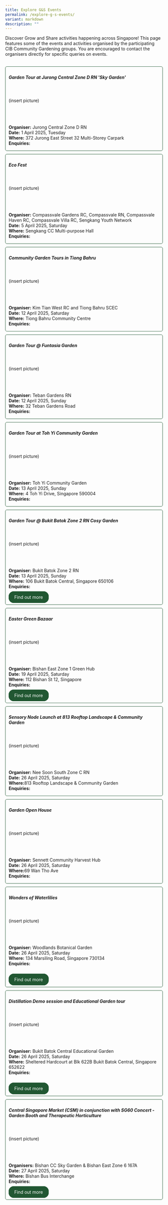 ```yaml
---
title: Explore G&S Events
permalink: /explore-g-s-events/
variant: markdown
description: ""
---
```

<style>
	.wrapper {
		display: grid;
		grid-template-columns: repeat(auto-fit, minmax(250px, 1fr));
		grid-template-rows: auto-fit;
		column-gap: 10px;
		row-gap: 10px;
	}

	.box{
		border: solid 1px #215732;
		border-radius: 5px;
		padding: 5px 10px 15px 10px;
	}
	
			  .button-primary {
    background-color: #215732;
    border: 2px solid #215732;
    padding: 0.5rem 1rem;
  	border-radius: 1rem;
    color: white !important;
	  text-decoration: none !important;
  }
</style>

<section>
	<p> Discover Grow and Share activities happening across Singapore! This page features some of the events and activities organised by the participating CIB Community Gardening groups. 
You are encouraged to contact the organisers directly for specific queries on events.</p>
	<br>
</section>

<section>
	<div class="wrapper">
		<div class="box">
			<h5>Garden Tour at Jurong Central Zone D RN 'Sky Garden'</h5>
			<br><br>(insert picture)
			<br><br><br><br><br>
			<b>Organiser:</b> Jurong Central Zone D RN<br>
			<b>Date:</b> 1 April 2025, Tuesday<br>
			<b>Where:</b> 372 Jurong East Street 32 Multi-Storey Carpark<br>
			<b>Enquiries:</b> 
		</div>
		<div class="box">
			<h5>Eco Fest</h5>
			<br><br>(insert picture)
			<br><br><br><br><br>
			<b>Organiser:</b> Compassvale Gardens RC, Compassvale RN, Compassvale Haven RC, Compassvale Villa RC, Sengkang Youth Network<br>
			<b>Date:</b> 5 April 2025, Saturday<br>
			<b>Where:</b> Sengkang CC Multi-purpose Hall<br>
			<b>Enquiries:</b>
		</div>
		<div class="box">
			<h5>Community Garden Tours in Tiong Bahru</h5>
			<br><br>(insert picture)
			<br><br><br><br><br>
			<b>Organiser:</b> Kim Tian West RC and Tiong Bahru SCEC<br>
			<b>Date:</b> 12 April 2025, Saturday<br>
			<b>Where:</b> Tiong Bahru Community Centre<br>
			<b>Enquiries:</b>
		</div>
			<div class="box">
			<h5>Garden Tour @ Funtasia Garden</h5>
			<br><br>(insert picture)
			<br><br><br><br><br>
			<b>Organiser:</b> Teban Gardens RN<br>
			<b>Date:</b> 12 April 2025, Sunday<br>
			<b>Where:</b> 32 Teban Gardens Road<br>
			<b>Enquiries:</b>
</div>
		<div class="box">
			<h5>Garden Tour at Toh Yi Community Garden</h5>
			<br><br>(insert picture)
			<br><br><br><br><br>
			<b>Organiser:</b> Toh Yi Community Garden<br>
			<b>Date:</b> 13 April 2025, Sunday<br>
			<b>Where:</b> 4 Toh Yi Drive, Singapore 590004<br>
			<b>Enquiries:</b>
</div>
		<div class="box">
			<h5>Garden Tour @ Bukit Batok Zone 2 RN Cosy Garden</h5>
			<br><br>(insert picture)
			<br><br><br><br><br>
			<b>Organiser:</b> Bukit Batok Zone 2 RN<br>
			<b>Date:</b> 13 April 2025, Sunday<br>
			<b>Where:</b> 106 Bukit Batok Central, Singapore 650106<br>
			<b>Enquiries:</b><br><br>
				<a class="button-primary" href="https://form.gov.sg/67ce686ef5c0e1ac85467eb4">Find out more</a>
</div>
			<div class="box">
			<h5>Easter Green Bazaar</h5>
			<br><br>(insert picture)
			<br><br><br><br><br>
			<b>Organiser:</b> Bishan East Zone 1 Green Hub<br>
			<b>Date:</b> 19 April 2025, Saturday<br>
			<b>Where:</b> 112 Bishan St 12, Singapore <br>
			<b>Enquiries:</b><br><br>
				<a class="button-primary" href="https://www.facebook.com/BE.Zone1.RN/">Find out more</a>

</div>
	<div class="box">
			<h5>Sensory Node Launch at 813 Rooftop Landscape &amp; Community Garden</h5>
			<br><br>(insert picture)
			<br><br><br><br><br>
			<b>Organiser:</b> Nee Soon South Zone C RN <br>
			<b>Date:</b> 26 April 2025, Saturday<br>
			<b>Where:</b>813 Rooftop Landscape &amp; Community Garden<br>
			<b>Enquiries:</b>
</div>
	<div class="box">
			<h5>Garden Open House</h5>
			<br><br>(insert picture)
			<br><br><br><br><br>
			<b>Organiser:</b> Sennett Community Harvest Hub <br>
			<b>Date:</b> 26 April 2025, Saturday<br>
			<b>Where:</b>69 Wan Tho Ave<br>
			<b>Enquiries:</b>		
	</div>
	<div class="box">
			<h5>Wonders of Waterlilies</h5>
			<br><br>(insert picture)
			<br><br><br><br><br>
			<b>Organiser:</b> Woodlands Botanical Garden <br>
			<b>Date:</b> 26 April 2025, Saturday<br>
			<b>Where:</b> 134 Marsiling Road, Singapore 730134<br>
			<b>Enquiries:</b>	<br><br><br>
		<a class="button-primary" href="https://lu.ma/kvum8ocx">Find out more</a>
</div>
	<div class="box">
			<h5>Distillation Demo session and Educational Garden tour</h5>
			<br><br>(insert picture)
			<br><br><br><br><br>
			<b>Organiser:</b> Bukit Batok Central Educational Garden <br>
			<b>Date:</b> 26 April 2025, Saturday<br>
			<b>Where:</b> Sheltered Hardcourt at Blk 622B Bukit Batok Central, Singapore 652622<br>
			<b>Enquiries:</b>	<br><br><br>
		<a class="button-primary" href="https://www.onepa.gov.sg/events/bbz3-distillation-demo-and-educational-garden-tour-52018954">Find out more</a>

</div>
	<div class="box">
			<h5>Central Singapore Market (CSM) in conjunction with SG60 Concert - Garden Booth and Therapeutic Horticulture</h5>
			<br><br>(insert picture)
			<br><br><br><br><br>
			<b>Organisers:</b> Bishan CC Sky Garden &amp; Bishan East Zone 6 167A<br>
			<b>Date:</b> 27 April 2025, Saturday<br>
			<b>Where:</b> Bishan Bus Interchange<br>
			<b>Enquiries:</b><br><br>
		<a class="button-primary" href="https://www.facebook.com/BishanCommunityClub">Find out more</a>

</div></div></section>
<br>